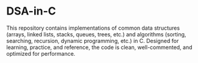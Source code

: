# DSA-in-C
This repository contains implementations of common data structures (arrays, linked lists, stacks, queues, trees, etc.) and algorithms (sorting, searching, recursion, dynamic programming, etc.) in C. Designed for learning, practice, and reference, the code is clean, well-commented, and optimized for performance.
